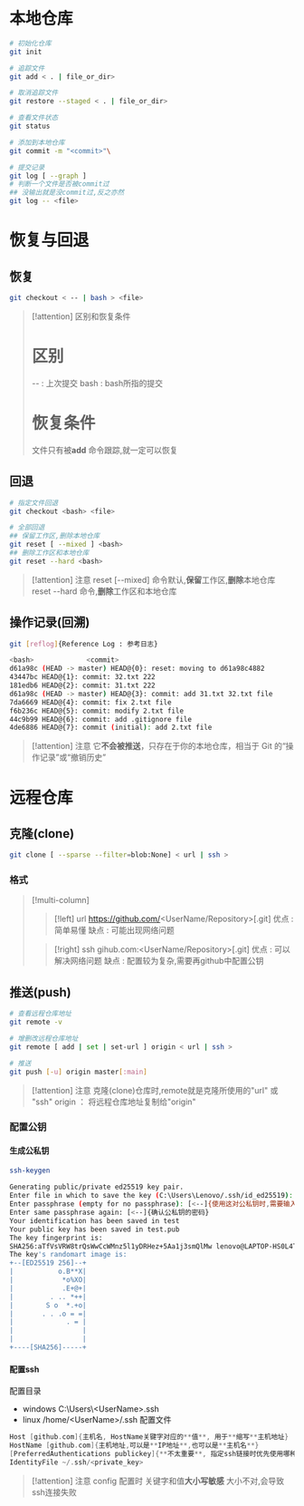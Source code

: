 # 本地仓库
```bash
# 初始化仓库
git init

# 追踪文件
git add < . | file_or_dir>

# 取消追踪文件
git restore --staged < . | file_or_dir>

# 查看文件状态
git status

# 添加到本地仓库
git commit -m "<commit>"\

# 提交记录
git log [ --graph ]
# 判断一个文件是否被commit过
## 没输出就是没commit过,反之亦然
git log -- <file>

```
# 恢复与回退
## 恢复
```bash
git checkout < -- | bash > <file>
```
> [!attention] 区别和恢复条件
> # 区别
> -- : 上次提交
> bash : bash所指的提交
> 
> # 恢复条件
> 文件只有被**add** 命令跟踪,就一定可以恢复
## 回退
```bash
# 指定文件回退
git checkout <bash> <file>

# 全部回退
## 保留工作区,删除本地仓库
git reset [ --mixed ] <bash>
## 删除工作区和本地仓库
git reset --hard <bash>

```
> [!attention] 注意
> reset \[--mixed] 命令默认,**保留**工作区,**删除**本地仓库
> reset --hard  命令,**删除**工作区和本地仓库
## 操作记录(回溯)
```bash
git [reflog]{Reference Log : 参考日志}

<bash>             <commit>
d61a98c (HEAD -> master) HEAD@{0}: reset: moving to d61a98c4882
43447bc HEAD@{1}: commit: 32.txt 222
181edb6 HEAD@{2}: commit: 31.txt 222
d61a98c (HEAD -> master) HEAD@{3}: commit: add 31.txt 32.txt file
7da6669 HEAD@{4}: commit: fix 2.txt file
f6b236c HEAD@{5}: commit: modify 2.txt file
44c9b99 HEAD@{6}: commit: add .gitignore file
4de6886 HEAD@{7}: commit (initial): add 2.txt file

```
> [!attention] 注意
> 它**不会被推送**，只存在于你的本地仓库，相当于 Git 的“操作记录”或“撤销历史”

# 远程仓库
## 克隆(clone)
```bash
git clone [ --sparse --filter=blob:None] < url | ssh >
```
### 格式
> [!multi-column]
>> [!left] url
>> https://github.com/<UserName/Repository>\[.git]
 >优点 : 简单易懂
> 缺点 : 可能出现网络问题
> 
>> [!right] ssh
>> gihub.com:<UserName/Repository>\[.git]
>> 优点 : 可以解决网络问题
>> 缺点 : 配置较为复杂,需要再github中配置公钥
## 推送(push)
```bash
# 查看远程仓库地址
git remote -v

# 增删改远程仓库地址
git remote [ add | set | set-url ] origin < url | ssh >

# 推送
git push [-u] origin master[:main]
```
> [!attention] 注意
> 克隆(clone)仓库时,remote就是克隆所使用的"url" 或 "ssh"
> origin ： 将远程仓库地址复制给"origin"
### 配置公钥
#### 生成公私钥
```bash
ssh-keygen
 
Generating public/private ed25519 key pair.
Enter file in which to save the key (C:\Users\Lenovo/.ssh/id_ed25519): [<--]{生成公私钥的名字。自定义名字时，则公私钥生成在**当前**的目录中}
Enter passphrase (empty for no passphrase): [<--]{使用这对公私钥时,需要输入的密码。直接回车，则密码为**空**}
Enter same passphrase again: [<--]{确认公私钥的密码}
Your identification has been saved in test
Your public key has been saved in test.pub
The key fingerprint is:
SHA256:aTfVsVRW8trQsWwCcWMnz5l1yDRHez+5Aa1j3smQlMw lenovo@LAPTOP-HS0L4TOD
The key's randomart image is:
+--[ED25519 256]--+
|           o.B**X|
|            *o%XO|
|            .E+@+|
|         . .. *++|
|        S o  *.+o|
|       . . .o = =|
|             . = |
|                 |
|                 |
+----[SHA256]-----+
```
#### 配置ssh
配置目录 
- windows C:\Users\\\<UserName>\.ssh
- linux /home/\<UserName>/.ssh
配置文件
```c
Host [github.com]{主机名, HostName关键字对应的**值**, 用于**缩写**主机地址}
HostName [github.com]{主机地址,可以是**IP地址**,也可以是**主机名**}
[PreferredAuthentications publickey]{**不太重要**, 指定ssh链接时优先使用哪种认证方式, 默认按照一定**认证顺序依次认证**}
IdentityFile ~/.ssh/<private_key>
```
> [!attention] 注意
> config 配置时
> 关键字和值**大小写敏感**
> 大小不对,会导致ssh连接失败

